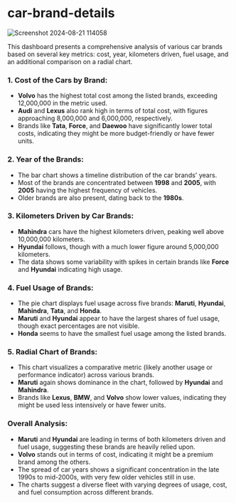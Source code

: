 # car-brand-details
![Screenshot 2024-08-21 114058](https://github.com/user-attachments/assets/76d790a7-423a-4f65-9fb7-be9233fd9729)

This dashboard presents a comprehensive analysis of various car brands based on several key metrics: cost, year, kilometers driven, fuel usage, and an additional comparison on a radial chart.

### 1. **Cost of the Cars by Brand:**
   - **Volvo** has the highest total cost among the listed brands, exceeding 12,000,000 in the metric used.
   - **Audi** and **Lexus** also rank high in terms of total cost, with figures approaching 8,000,000 and 6,000,000, respectively.
   - Brands like **Tata**, **Force**, and **Daewoo** have significantly lower total costs, indicating they might be more budget-friendly or have fewer units.

### 2. **Year of the Brands:**
   - The bar chart shows a timeline distribution of the car brands' years.
   - Most of the brands are concentrated between **1998** and **2005**, with **2005** having the highest frequency of vehicles.
   - Older brands are also present, dating back to the **1980s**.

### 3. **Kilometers Driven by Car Brands:**
   - **Mahindra** cars have the highest kilometers driven, peaking well above 10,000,000 kilometers.
   - **Hyundai** follows, though with a much lower figure around 5,000,000 kilometers.
   - The data shows some variability with spikes in certain brands like **Force** and **Hyundai** indicating high usage.

### 4. **Fuel Usage of Brands:**
   - The pie chart displays fuel usage across five brands: **Maruti**, **Hyundai**, **Mahindra**, **Tata**, and **Honda**.
   - **Maruti** and **Hyundai** appear to have the largest shares of fuel usage, though exact percentages are not visible.
   - **Honda** seems to have the smallest fuel usage among the listed brands.

### 5. **Radial Chart of Brands:**
   - This chart visualizes a comparative metric (likely another usage or performance indicator) across various brands.
   - **Maruti** again shows dominance in the chart, followed by **Hyundai** and **Mahindra**.
   - Brands like **Lexus**, **BMW**, and **Volvo** show lower values, indicating they might be used less intensively or have fewer units.

### **Overall Analysis:**
- **Maruti** and **Hyundai** are leading in terms of both kilometers driven and fuel usage, suggesting these brands are heavily relied upon.
- **Volvo** stands out in terms of cost, indicating it might be a premium brand among the others.
- The spread of car years shows a significant concentration in the late 1990s to mid-2000s, with very few older vehicles still in use.
- The charts suggest a diverse fleet with varying degrees of usage, cost, and fuel consumption across different brands.

